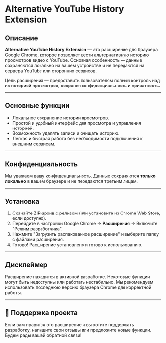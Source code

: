 # Alternative YouTube History Extension

## Описание
**Alternative YouTube History Extension** — это расширение для браузера Google Chrome, которое позволяет вести альтернативную историю просмотров видео с YouTube. Основная особенность — данные сохраняются локально на вашем устройстве и не передаются на сервера YouTube или сторонних сервисов.

Цель расширения — предоставить пользователям полный контроль над их историей просмотров, сохраняя конфиденциальность и приватность.

---

## Основные функции
- Локальное сохранение истории просмотров.
- Простой и удобный интерфейс для просмотра и управления историей.
- Возможность удалять записи и очищать историю.
- Легкая и быстрая работа без необходимости подключения к внешним сервисам.

---

## Конфиденциальность
Мы уважаем вашу конфиденциальность. Данные сохраняются **только локально** в вашем браузере и не передаются третьим лицам.

---

## Установка
1. Скачайте [ZIP-архив с релизом](#) (или установите из Chrome Web Store, если доступно).
2. Перейдите в настройки Google Chrome → **Расширения** → Включите "Режим разработчика".
3. Нажмите "Загрузить распакованное расширение" и выберите папку с файлами расширения.
4. Готово! Расширение установлено и готово к использованию.

---

## Дисклеймер
Расширение находится в активной разработке. Некоторые функции могут быть недоступны или работать нестабильно. Мы рекомендуем использовать последнюю версию браузера Chrome для корректной работы.

---

## 🤝 Поддержка проекта
Если вам нравится это расширение и вы хотите поддержать разработку, напишите свои отзывы или предложите новые функции. Будем рады вашей обратной связи!
